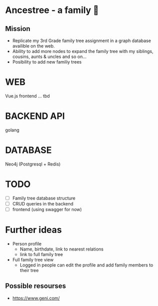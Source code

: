 # Ancestree - a family 🌳

## Mission
* Replicate my 3rd Grade family tree assignment in a graph database availible on the web. 
* Ability to add more nodes to expand the family tree with my siblings, cousins, aunts & uncles and so on...
* Posibility to add new familiy trees 

# WEB
Vue.js frontend ... tbd

# BACKEND API
golang

# DATABASE
Neo4j
(Postgresql + Redis)

# TODO

* [ ] Family tree database structure
* [ ] CRUD queries in the backend
* [ ] frontend (using swagger for now)

# Further ideas

* Person profile
  * Name, birthdate, link to nearest relations
  * link to full family tree
* Full family tree view
  * Logged in people can edit the profile and add family members to their tree


## Possible resourses

* https://www.geni.com/